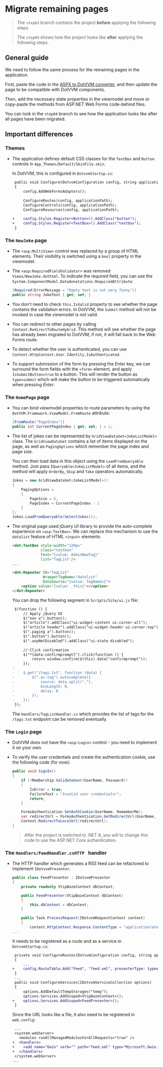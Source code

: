 # Migrate remaining pages

> The `step03` branch contains the project **before** applying the following steps.
>
> The `step04` shows how the project looks like **after** applying the following steps.

## General guide

We need to follow the same process for the remaining pages in the application. 

First, paste the code in the [ASPX to DotVVM converter](https://www.dotvvm.com/webforms/convert), and then update the page to be compatible with DotVVM components. 

Then, add the necessary state properties in the viewmodel and move or copy-paste the methods from ASP.NET Web Forms code-behind files.

You can look in the `step04` branch to see how the application looks like after all pages have been migrated.

## Important differences

### Themes

* The application defines default CSS classes for the `TextBox` and `Button` controls in `App_Themes/Default/SkinFile.skin`.

    In DotVVM, this is configured in `DotvvmStartup.cs`:

    ```diff
     public void Configure(DotvvmConfiguration config, string applicationPath)
     {
         config.AddWebFormsAdapters();
     
         ConfigureRoutes(config, applicationPath);
         ConfigureControls(config, applicationPath);
         ConfigureResources(config, applicationPath);
     
    +    config.Styles.Register<Button>().AddClass("button");
    +    config.Styles.Register<TextBox>().AddClass("textbox");
     }
    ```

### The `NewJoke` page

* The `<asp:MultiView>` control was replaced by a group of HTML elements. Their visibility is switched using a `bool` property in the viewmodel.

* The `<asp:RequiredFieldValidator>` was removed `Views/NewJoke.dothtml`. To indicate the required field, you can use the `System.ComponentModel.DataAnnotations.RequiredAttribute`:

    ```csharp
    [Required(ErrorMessage = "Empty text is not very funny")]
    public string JokeText { get; set; }
    ```

* You don't need to check `this.IsValid` property to see whether the page contains the validation errors. In DotVVM, the `Submit` method will not be invoked in case the viewmodel is not valid. 

* You can redirect to other pages by calling `Context.RedirectToRouteHybrid`. This method will see whether the page has already been migrated to DotVVM; if not, it will fall back to the Web Forms route.

* To detect whether the user is authenticated, you can use `Context.HttpContext.User.Identity.IsAuthenticated`. 

* To support submission of the form by pressing the _Enter_ key, we can surround the form fields with the `<form>` element, and apply `IsSubmitButton=true` to a button. This will render the button as `type=submit` which will make the button to be triggered automatically when pressing _Enter_.

### The `HomePage` page

* You can bind viewmodel properties to route parameters by using the `DotVVM.Framework.ViewModel.FromRoute` attribute:

    ```csharp
    [FromRoute("PageIndex")]
    public int CurrentPageIndex { get; set; } = 1;
    ```

* The list of jokes can be represented by `GridViewDataSet<JokeListModel>` class. The `GridViewDataSet` contains a list of items displayed on the page, as well as `PagingOptions` which remember the page index and page size.

    You can then load data in this object using the `LoadFromQueryable` method. Just pass `IQueryable<JokeListModel>` of all items, and the method will apply `OrderBy`, `Skip` and `Take` operators automatically.

    ```csharp
    Jokes = new GridViewDataSet<JokeListModel>()
    {
        PagingOptions =
        {
            PageSize = 6,
            PageIndex = CurrentPageIndex - 1
        }
    };
    Jokes.LoadFromQueryable(SelectJokes());
    ```

* The original page used jQuery UI library to provide the auto-complete experience on `<asp:TextBox>`. We can replace this mechanism to use the `datalist` feature of HTML `<input>` elements:

    ```html
    <dot:TextBox style-width="120px" 
                 class="textbox" 
                 Text="{value: AdminNewTag}" 
                 list="TagList"/>
    ...

    <dot:Repeater ID="TagList" 
                  WrapperTagName="datalist" 
                  DataSource="{value: TagNames}">
        <option value="{value: _this}"></option>
    </dot:Repeater>
    ```

    You can drop the following segment in `Scripts/Site/ui.js` file:

    ```diff
     $(function () {
         // Apply jQuery UI
         $("nav a").button();
         $("article").addClass("ui-widget-content ui-corner-all");
         $("article header").addClass("ui-widget-header ui-corner-top");
         $(".paging a").button();
         $(".button").button();
         $(".aspNetDisabled").addClass("ui-state-disabled");
     
         // Click confirmation
         $("*[data-confirmprompt]").click(function () {
             return window.confirm($(this).data("confirmprompt"));
         });
    -    
    -    $.get("/tags.txt", function (data) {
    -        $(".ac-tag").autocomplete({
    -            source: data.split(","),
    -            minLength: 0,
    -            delay: 0
    -        });
    -    });
     });
    ```

    The `Handlers/TagListHandler.cs` which provides the list of tags for the `/tags.txt` endpoint can be removed eventually.

### The `Login` page

* DotVVM does not have the `<asp:Login>` control - you need to implement it on your own.

* To verify the user credentials and create the authentication cookie, use the following code (for now):

    ```csharp
    public void SignIn()
    {
        if (!Membership.ValidateUser(UserName, Password))
        {
            IsError = true;
            FailureText = "Invalid user credentials!";
            return;
        }

        FormsAuthentication.SetAuthCookie(UserName, RememberMe);
        var redirectUrl = FormsAuthentication.GetRedirectUrl(UserName, RememberMe);
        Context.RedirectToLocalUrl(redirectUrl);
    }
    ```

    > After the project is switched to .NET 8, you will to change this code to use the ASP.NET Core authentication.

### The `Handlers/FeedHandler.csHTTP ` handler

* The HTTP handler which generates a RSS feed can be refactored to implement `IDotvvmPresenter`. 

    ```csharp
    public class FeedPresenter : IDotvvmPresenter
    {
        private readonly VtipBazeContext dbContext;

        public FeedPresenter(VtipBazeContext dbContext)
        {
            this.dbContext = dbContext;
        }

        public Task ProcessRequest(IDotvvmRequestContext context)
        {
            context.HttpContext.Response.ContentType = "application/atom+xml";
    ...
    ```

    It needs to be registered as a route and as a service in `DotvvmStartup.cs`:

    ```diff
     private void ConfigureRoutes(DotvvmConfiguration config, string applicationPath)
     {
         ...
    +    config.RouteTable.Add("Feed", "feed.xml", presenterType: typeof(FeedPresenter));
     }
     ...
     public void ConfigureServices(IDotvvmServiceCollection options)
     {
         options.AddDefaultTempStorages("temp");
         options.Services.AddScoped<VtipBazeContext>();
    +    options.Services.AddScoped<FeedPresenter>();
     }    
    ```

    Since the URL looks like a file, it also need to be registered in `web.config`:

    ```diff
     ...
     <system.webServer>
       <modules runAllManagedModulesForAllRequests="true" />
    +  <handlers>
    +    <add name="Owin" verb="" path="feed.xml" type="Microsoft.Owin.Host.SystemWeb.OwinHttpHandler, Microsoft.Owin.Host.SystemWeb"/>
    +  </handlers>
     </system.webServer>
    ...
    ```